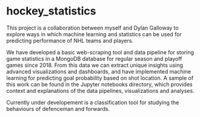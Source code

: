 # hockey_statistics

This project is a collaboration between myself and Dylan Galloway to explore ways in which machine learning and statistics can be used for predicting performance of NHL teams and players.

We have developed a basic web-scraping tool and data pipeline for storing game statistics in a MongoDB database for regular season and playoff games since 2018. From this data we can extract unique insights using advanced visualizations and dashboards, and have implemented machine learning for predicting goal probability based on shot location. A sample of this work can be found in the Jupyter notebooks directory, which provides context and explanations of the data pipelines, visualizations and analyses.

Currently under developement is a classification tool for studying the behaviours of defenceman and forwards.  

